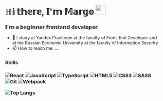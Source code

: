 <h1>ℍ𝕚 𝕥𝕙𝕖𝕣𝕖, 𝕀'𝕞 𝕄𝕒𝕣𝕘𝕠
<img src="https://github.com/blackcater/blackcater/raw/main/images/Hi.gif" height="32"/></h1>
<h3>𝕀'𝕞 𝕒 𝕓𝕖𝕘𝕚𝕟𝕟𝕖𝕣 𝕗𝕣𝕠𝕟𝕥𝕖𝕟𝕕 𝕕𝕖𝕧𝕖𝕝𝕠𝕡𝕖𝕣</h3>


- 💬 I study at Yandex.Practicum at the faculty of Front-End Developer and at the Russian Economic University at the faculty of Information Security 
- 📫 How to reach me: ...

<h3>Skills<h3>
  
![React](https://img.shields.io/badge/react-%2320232a.svg?style=for-the-badge&logo=react&logoColor=%2361DAFB)
![JavaScript](https://img.shields.io/badge/javascript-%23323330.svg?style=for-the-badge&logo=javascript&logoColor=%23F7DF1E)
![TypeScript](https://img.shields.io/badge/typescript-%23007ACC.svg?style=for-the-badge&logo=typescript&logoColor=white)
![HTML5](https://img.shields.io/badge/html5-%23E34F26.svg?style=for-the-badge&logo=html5&logoColor=white)
![CSS3](https://img.shields.io/badge/css3-%231572B6.svg?style=for-the-badge&logo=css3&logoColor=white)
![SASS](https://img.shields.io/badge/SASS-hotpink.svg?style=for-the-badge&logo=SASS&logoColor=white)
![Git](https://img.shields.io/badge/git-%23F05033.svg?style=for-the-badge&logo=git&logoColor=white)
![Webpack](https://img.shields.io/badge/webpack-%238DD6F9.svg?style=for-the-badge&logo=webpack&logoColor=black)






![Top Langs](https://github-readme-stats.vercel.app/api/top-langs/?username=ritarixter&layout=compact&theme=dark)

